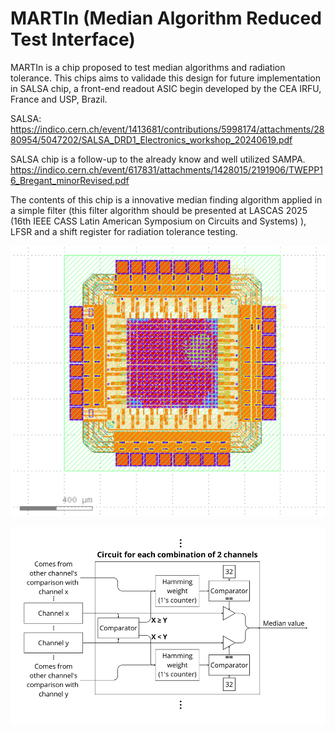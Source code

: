 # MARTIn (Median Algorithm Reduced Test Interface)

MARTIn is a chip proposed to test median algorithms and radiation tolerance. This chips aims to validade this design for future implementation in SALSA chip, a front-end readout ASIC begin developed by the CEA IRFU, France and USP, Brazil. 

SALSA: 
https://indico.cern.ch/event/1413681/contributions/5998174/attachments/2880954/5047202/SALSA_DRD1_Electronics_workshop_20240619.pdf

SALSA chip is a follow-up to the already know and well utilized SAMPA.
https://indico.cern.ch/event/617831/attachments/1428015/2191906/TWEPP16_Bregant_minorRevised.pdf

The contents of this chip is a innovative median finding algorithm applied in a simple filter (this filter algorithm should be presented at LASCAS 2025 (16th IEEE CASS Latin American Symposium on Circuits and Systems) ), LFSR and a shift register for radiation tolerance testing.

![plot](./chip_preview.png)


![plot](./algorithm_schematic.png)